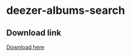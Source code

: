 # deezer-albums-search

## Download link
[Download here](https://github.com/jakubkastner/deezer-albums-search/raw/master/deezer-albums-search_installer/Debug/deezer-albums-search_installer.msi)
